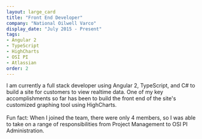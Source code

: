 ```yaml
---
layout: large_card
title: "Front End Developer"
company: "National Oilwell Varco"
display_date: "July 2015 - Present"
tags: 
- Angular 2
- TypeScript
- HighCharts
- OSI PI
- Atlassian
order: 2
---
```


I am currently a full stack developer using Angular 2, TypeScript, and C# to build a site for customers to view realtime data. 
One of my key accomplishments so far has been to build the front end of the site's customized graphing tool using HighCharts.<br>
<br>
Fun fact: When I joined the team, there were only 4 members, 
so I was able to take on a range of responsibilities from Project Management to OSI PI Administration.
                              	